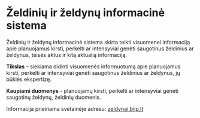 # Želdinių ir želdynų informacinė sistema

Želdinių ir želdynų informacinė sistema skirta teikti visuomenei informaciją apie planuojamus kirsti, perkelti ar intensyviai genėti saugotinus želdinius ar želdynus, teisės aktus ir kitą aktualią informaciją.

**Tikslas** – siekiama didinti visuomenės informuotumą apie planuojamus kirsti, perkelti ar intensyviai genėti saugotinus želdinius ar želdynus, jų būklės ekspertizę.

**Kaupiami duomenys** - planuojamų kirsti, perkelti ar intensyviai genėti saugotinų želdynų, želdinių duomenis.

Informacija prieinama svetainėje adresu: [zeldynai.biip.lt](https://zeldynai.biip.lt)
